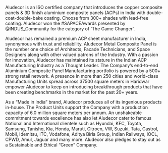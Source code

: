 Aludecor is an ISO certified company that introduces the copper composite panels & 3D finish aluminium composite panels (ACPs) in India with double-coat-double-bake coating. Choose from 300+ shades with lead-free coating. Aludecor won the #SAPACEAwards presented by @INDUS_Community for the category of 'The Game Changer'.

Aludecor has remained a premium ACP sheet manufacturer in India, synonymous with trust and reliability. Aludecor Metal Composite Panel is the number one choice of Architects, Facade Technicians, and Space Designers along with other valued patrons of the Industry. With a passion for innovation, Aludecor has maintained its stature in the Indian ACP Manufacturing Industry as a Thought Leader. The Company’s end-to-end Aluminium Composite Panel Manufacturing portfolio is powered by a 500+ strong retail network. A presence in more than 250 cities and world-class Manufacturing Units spread across 37500 square meters in Haridwar empower Aludecor to keep on introducing breakthrough products that have been creating benchmarks in the market for the past 20+ years.

As a “Made in India” brand, Aludecor produces all of its ingenious products in-house. The Product Units support the Company with a production capacity of 6.0 million square meters per annum. An unshakeable commitment towards excellence has also let Aludecor cater to famous National and International clientele such as Hyundai, KFC, Toyota, Samsung, Tanishq, Kia, Honda, Maruti, Citroen, VW, Suzuki, Tata, Castrol, Mobil, Idemitsu, ITC, Vodafone, Aditya Birla Group, Indian Railways, IOCL, CPWD, Amul, Jaguar and many more. Aludecor also pledges to stay out as a Sustainable and Ethical “Green” Company.
